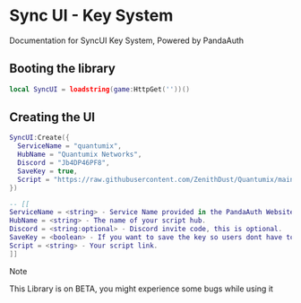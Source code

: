 # Sync UI - Key System
Documentation for SyncUI Key System, Powered by PandaAuth

## Booting the library
```lua
local SyncUI = loadstring(game:HttpGet(''))()
```

## Creating the UI
```lua
SyncUI:Create({
  ServiceName = "quantumix",
  HubName = "Quantumix Networks",
  Discord = "Jb4DP46PF8",
  SaveKey = true,
  Script = "https://raw.githubusercontent.com/ZenithDust/Quantumix/main/Quantumix.lua"
})

-- [[
ServiceName = <string> - Service Name provided in the PandaAuth Website.
HubName = <string> - The name of your script hub.
Discord = <string:optional> - Discord invite code, this is optional.
SaveKey = <boolean> - If you want to save the key so users dont have to enter it again.
Script = <string> - Your script link.
]]
```

> [!NOTE]
> This Library is on BETA, you might experience some bugs while using it
